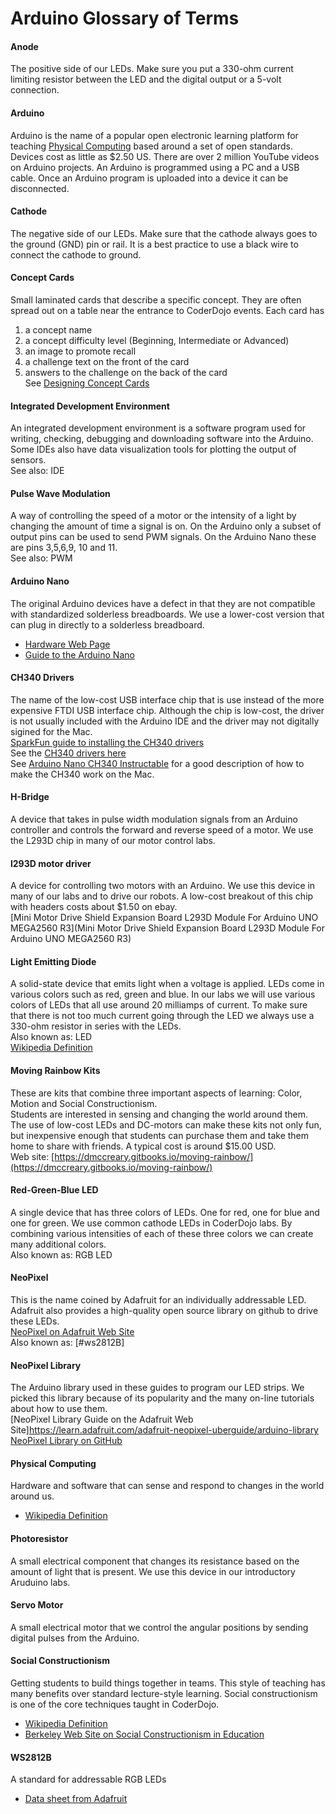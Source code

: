 # Arduino Glossary of Terms

#### Anode
The positive side of our LEDs.  Make sure you put a 330-ohm current limiting resistor between the LED and the digital output or a 5-volt connection.

#### Arduino
Arduino is the name of a popular open electronic learning platform for teaching [Physical Computing](#physical-computing) based around a set of open standards.  Devices cost as little as $2.50 US.  There are over 2 million YouTube videos on Arduino projects.  An Arduino is programmed using a PC and a USB cable.  Once an Arduino program is uploaded into a device it can be disconnected.

#### Cathode
The negative side of our LEDs.  Make sure that the cathode always goes to the ground (GND) pin or rail.  It is a best practice to use a black wire to connect the cathode to ground.

#### Concept Cards
Small laminated cards that describe a specific concept.  They are often spread out on a table near the entrance to CoderDojo events.  Each card
has
1. a concept name
2. a concept difficulty level (Beginning, Intermediate or Advanced)
3. an image to promote recall
4. a challenge text on the front of the card
5. answers to the challenge on the back of the card
<br/> See [Designing Concept Cards](https://coderdojotc.github.io/CoderDojoTC/designing-concept-cards/)

#### Integrated Development Environment
An integrated development environment is a software program used for writing, checking, debugging and downloading software into the Arduino.  Some IDEs also have data visualization tools for plotting the output of sensors.
<br/> See also: IDE

#### Pulse Wave Modulation
A way of controlling the speed of a motor or the intensity of a light by changing the amount of time a signal is on.  On the Arduino only a subset of output pins can be used to send PWM signals.  On the Arduino Nano these are pins 3,5,6,9, 10 and 11.
<br/> See also: PWM

#### Arduino Nano
The original Arduino devices have a defect in that they are not compatible with standardized solderless breadboards.  We use a lower-cost version that can plug in directly to a solderless breadboard.
* [Hardware Web Page](http://arduino.cc/en/Main/ArduinoBoardNano)
* [Guide to the Arduino Nano](http://arduino.cc/en/Guide/ArduinoNano)

#### CH340 Drivers
The name of the low-cost USB interface chip that is use instead of the more expensive FTDI USB interface chip.
Although the chip is low-cost, the driver is not usually included with the Arduino IDE and the driver may not digitally sigined for the Mac.
<br/> [SparkFun guide to installing the CH340 drivers](https://learn.sparkfun.com/tutorials/how-to-install-ch340-drivers/all)
<br/>See the [CH340 drivers here](http://www.wch.cn/download/CH341SER_ZIP.html)
<br/>See [Arduino Nano CH340 Instructable](http://www.instructables.com/id/Arduino-Nano-CH340/) for a good description of how to make the CH340 work on the Mac.

#### H-Bridge
A device that takes in pulse width modulation signals from an Arduino controller and controls the forward and reverse speed of a motor.
We use the L293D chip in many of our motor control labs.

#### l293D motor driver
A device for controlling two motors with an Arduino.  We use this device in many of our labs and to drive our robots.  A low-cost breakout of this chip with headers costs about $1.50 on ebay.
<br/>[Mini Motor Drive Shield Expansion Board L293D Module For Arduino UNO MEGA2560 R3](Mini Motor Drive Shield Expansion Board L293D Module For Arduino UNO MEGA2560 R3)

#### Light Emitting Diode
A solid-state device that emits light when a voltage is applied.  LEDs come in various colors such as red, green and blue.  In our labs we will use various colors of LEDs that all use around 20 milliamps of current.  To make sure that there is not too much current going through the LED we always use a 330-ohm resistor in series with the LEDs.
<br/>Also known as: LED
<br/>[Wikipedia Definition](http://en.wikipedia.org/wiki/Light-emitting_diode)

#### Moving Rainbow Kits
These are kits that combine three important aspects of learning: Color, Motion and Social Constructionism.  
Students are interested in sensing and changing the world around them.  
The use of low-cost LEDs and DC-motors can make these kits not only fun, 
but inexpensive enough that students can purchase them and take them home to share with friends.  A typical cost is around $15.00 USD.
<br/>Web site: [https://dmccreary.gitbooks.io/moving-rainbow/](https://dmccreary.gitbooks.io/moving-rainbow/)

#### Red-Green-Blue LED
A single device that has three colors of LEDs.  One for red, one for blue and one for green.  We use common cathode LEDs in CoderDojo labs.  By combining various intensities of each of these three colors we can create many additional colors.
<br/>Also known as: RGB LED

#### NeoPixel
This is the name coined by Adafruit for an individually addressable LED.  
Adafruit also provides a high-quality open source library on github to drive these LEDs.
<br/>[NeoPixel on Adafruit Web Site](http://www.adafruit.com/category/168)
<br>Also known as: [#ws2812B]

#### NeoPixel Library
The Arduino library used in these guides to program our LED strips.  We picked this library because of its popularity and the many on-line
tutorials about how to use them.
<br/>[NeoPixel Library Guide on the Adafruit Web Site]https://learn.adafruit.com/adafruit-neopixel-uberguide/arduino-library
<br/>[NeoPixel Library on GitHub](https://github.com/adafruit/Adafruit_NeoPixel)

#### Physical Computing
Hardware and software that can sense and respond to changes in the world around us.
* [Wikipedia Definition](http://en.wikipedia.org/wiki/Physical_computing)

#### Photoresistor
A small electrical component that changes its resistance based on the amount of light that is present.  We use this device in our introductory Aruduino labs.

#### Servo Motor
A small electrical motor that we control the angular positions by sending digital pulses from the Arduino.  

#### Social Constructionism
Getting students to build things together in teams.  This style of teaching has many benefits over standard lecture-style learning.  Social
constructionism is one of the core techniques taught in CoderDojo.
* [Wikipedia Definition](http://en.wikipedia.org/wiki/Social_constructionism)
* [Berkeley Web Site on Social Constructionism in Education](http://gsi.berkeley.edu/gsi-guide-contents/learning-theory-research/social-constructivism/)

#### WS2812B
A standard for addressable RGB LEDs
* [Data sheet from Adafruit](http://www.adafruit.com/datasheets/WS2812B.pdf)